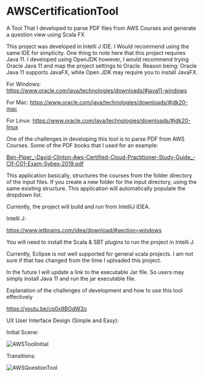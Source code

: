 # AWSCertificationTool
A Tool That I developed to parse PDF files from AWS Courses and generate a question view using Scala FX


This project was developed in Intelli J IDE. I Would recommend using the same IDE for simplicity. One thing to note here that 
this project requires Java 11. I developed using OpenJDK however, I would recommend trying Oracle Java 11 and map the project settings to Oracle.
Reason being: Oracle Java 11 supports JavaFX, while Open JDK may require you to install JavaFX.


For Windows:
https://www.oracle.com/java/technologies/downloads/#java11-windows

For Mac:
https://www.oracle.com/java/technologies/downloads/#jdk20-mac

For Linux:
https://www.oracle.com/java/technologies/downloads/#jdk20-linux


One of the challenges in developing this tool is to parse PDF from AWS Courses. Some of the PDF books that I used for an example:


[Ben-Piper_-David-Clinton-Aws-Certified-Cloud-Practitioner-Study-Guide_-Clf-C01-Exam-Sybex-2019.pdf](https://github.com/RafatKhandaker/AWSCertificationTool/files/11214383/Ben-Piper_-David-Clinton-Aws-Certified-Cloud-Practitioner-Study-Guide_-Clf-C01-Exam-Sybex-2019.pdf)


This application basically, structures the courses from the folder directory of the input files.
If you create a new folder for the input directory, using the same existing structure. This application will automatically populate the dropdown list.


Currently, the project will build and run from IntelliJ IDEA. 


Intelli J:

https://www.jetbrains.com/idea/download/#section=windows


You will need to install the Scala & SBT plugins to run the project in Intelli J.  

Currently, Eclipse is not well supported for general scala projects. I am not sure if that has changed from the time I uploaded this project.

In the future I will update a link to the executable Jar file. So users may simply install Java 11 and run the jar executable file.


Explanation of the challenges of development and how to use this tool effectively

https://youtu.be/cp0x8BOdW2o   




UX User Interface Design (Simple and Easy):

Initial Scene:

![AWSToolInitial](https://user-images.githubusercontent.com/19369242/231552297-52d46afe-5e14-43cc-9bdb-30e041fa8ac6.PNG)

Transitions:

![AWSQuestionTool](https://user-images.githubusercontent.com/19369242/231552064-6efd54d2-6e1d-4844-ba04-5ca21337fa97.PNG)
